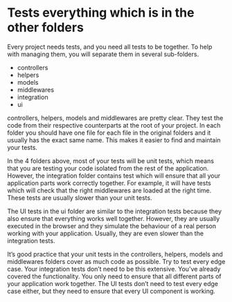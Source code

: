 # Tests everything which is in the other folders

Every project needs tests, and you need all tests to be together. To help with managing them, you will separate them in several sub-folders.

* controllers
* helpers
* models
* middlewares
* integration
* ui

controllers, helpers, models and middlewares are pretty clear. They test the code from their respective counterparts at the root of your project. In each folder you should have one file for each file in the original folders and it usually has the exact same name. This makes it easier to find and maintain your tests.

In the 4 folders above, most of your tests will be unit tests, which means that you are testing your code isolated from the rest of the application. However, the integration folder contains test which will ensure that all your application parts work correctly together. For example, it will have tests which will check that the right middlewares are loaded at the right time. These tests are usually slower than your unit tests.

The UI tests in the ui folder are similar to the integration tests because they also ensure that everything works well together. However, they are usually executed in the browser and they simulate the behaviour of a real person working with your application. Usually, they are even slower than the integration tests.

It’s good practice that your unit tests in the controllers, helpers, models and middlewares folders cover as much code as possible. Try to test every edge case. Your integration tests don’t need to be this extensive. You’ve already covered the functionality. You only need to ensure that all different parts of your application work together. The UI tests don’t need to test every edge case either, but they need to ensure that every UI component is working.